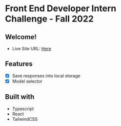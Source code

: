 # Front End Developer Intern Challenge - Fall 2022

## Welcome!

- Live Site URL: [Here](https://splendid-sopapillas-573766.netlify.app/)

## Features

- [x] Save responses into local storage
- [x] Model selector

## Built with

- Typescript
- React
- TailwindCSS
